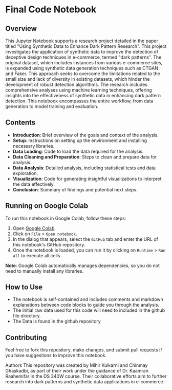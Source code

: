# Final Code Notebook

## Overview
This Jupyter Notebook supports a research project detailed in the paper titled "Using Synthetic Data to Enhance Dark Pattern Research". This project investigates the application of synthetic data to improve the detection of deceptive design techniques in e-commerce, termed "dark patterns". The original dataset, which includes instances from various e-commerce sites, is expanded using synthetic data generation techniques such as CTGAN and Faker. This approach seeks to overcome the limitations related to the small size and lack of diversity in existing datasets, which hinder the development of robust detection algorithms. The research includes comprehensive analyses using machine learning techniques, offering insights into the effectiveness of synthetic data in enhancing dark pattern detection. This notebook encompasses the entire workflow, from data generation to model training and evaluation.


## Contents
- **Introduction**: Brief overview of the goals and context of the analysis.
- **Setup**: Instructions on setting up the environment and installing necessary libraries.
- **Data Loading**: Code to load the data required for the analysis.
- **Data Cleaning and Preparation**: Steps to clean and prepare data for analysis.
- **Data Analysis**: Detailed analysis, including statistical tests and data exploration.
- **Visualization**: Code for generating insightful visualizations to interpret the data effectively.
- **Conclusion**: Summary of findings and potential next steps.

## Running on Google Colab
To run this notebook in Google Colab, follow these steps:

1. Open [Google Colab](https://colab.research.google.com/).
2. Click on `File` > `Open notebook`.
3. In the dialog that appears, select the `GitHub` tab and enter the URL of this notebook's GitHub repository.
4. Once the notebook is loaded, you can run it by clicking on `Runtime` > `Run all` to execute all cells.

**Note**: Google Colab automatically manages dependencies, so you do not need to manually install any libraries.

## How to Use
- The notebook is self-contained and includes comments and markdown explanations between code blocks to guide you through the analysis.
- The initial raw data used for this code will need to included in the github file directory.
- The Data is found in the github repository 

## Contributing
Feel free to fork this repository, make changes, and submit pull requests if you have suggestions to improve this notebook.

Authors
This repository was created by Mihir Kulkarni and Chinmay Ghaskadbi, as part of their work under the guidance of Dr. Kaamran Raahemifar in the DS 340W course. Their collaborative efforts aim to further research into dark patterns and synthetic data applications in e-commerce.
